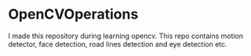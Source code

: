 # OpenCVOperations
I made this repository during learning opencv.
This repo contains motion detector, face detection, road lines detection and eye detection etc. 
